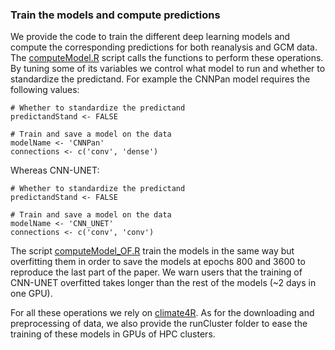 ### Train the models and compute predictions
We provide the code to train the different deep learning models and compute the corresponding predictions for both reanalysis and GCM data. The [computeModel.R]() script calls the functions to perform these operations. By tuning some of its variables we control what model to run and whether to standardize the predictand. For example the CNNPan model requires the following values:

```
# Whether to standardize the predictand
predictandStand <- FALSE

# Train and save a model on the data
modelName <- 'CNNPan'
connections <- c('conv', 'dense')
```

Whereas CNN-UNET:
```
# Whether to standardize the predictand
predictandStand <- FALSE

# Train and save a model on the data
modelName <- 'CNN_UNET'
connections <- c('conv', 'conv')
```

The script [computeModel_OF.R]() train the models in the same way but overfitting them in order to save the models at epochs 800 and 3600 to reproduce the last part of the paper. We warn users that the training of CNN-UNET overfitted takes longer than the rest of the models (~2 days in one GPU).

For all these operations we rely on [climate4R](https://github.com/SantanderMetGroup/climate4R). As for the downloading and preprocessing of data, we also provide the runCluster folder to ease the training of these models in GPUs of HPC clusters.